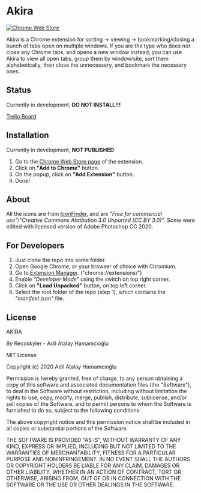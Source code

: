 # Akira

[![Chrome Web Store](https://img.shields.io/chrome-web-store/v/aibadljmbjbjogomfgkoaoaighnmdghp?label=Chrome%20Web%20Store)](https://chrome.google.com/webstore/category/extensions)

Akira is a Chrome extension for sorting -> viewing -> bookmarking/closing a bunch of tabs open on multiple windows. If you are the type who does not close any Chrome tabs, and opens a new window instead, you can use Akira to view all open tabs, group them by window/site, sort them alphabetically, then close the unnecessary, and bookmark the necessary ones.

## Status

Currently in development, **DO NOT INSTALL!!!**

[Trello Board](https://trello.com/b/ZJ3Vsw7h/akira)

## Installation

Currently in development, **NOT PUBLISHED**

1. Go to the [Chrome Web Store page](https://chrome.google.com/webstore/category/extensions) of the extension.
2. Click on **"Add to Chrome"** button.
3. On the popup, click on **"Add Extension"** button.
4. Done!

## About

All the icons are from [IconFinder](https://www.iconfinder.com/), and are *"Free for commercial use"*/*"Creative Commons Attribution 3.0 Unported (CC BY 3.0)"*. Some were edited with licensed version of Adobe Photoshop CC 2020.

## For Developers

1. Just clone the repo into some folder.
2. Open Google Chrome, or your browser of choice with Chromium.
3. Go to [Extension Manager](chrome://extensions/). ("chrome://extensions/")
4. Enable *"Developer Mode"* using the switch on top right corner.
5. Click on **"Load Unpacked"** button, on top left corner.
6. Select the root folder of the repo (step 1), which contains the *"manifest.json"* file.

## License

AKIRA

By Recoskyler - Adil Atalay Hamamcıoğlu

MIT License

Copyright (c) 2020 Adil Atalay Hamamcıoğlu

Permission is hereby granted, free of charge, to any person obtaining a copy
of this software and associated documentation files (the "Software"), to deal
in the Software without restriction, including without limitation the rights
to use, copy, modify, merge, publish, distribute, sublicense, and/or sell
copies of the Software, and to permit persons to whom the Software is
furnished to do so, subject to the following conditions:

The above copyright notice and this permission notice shall be included in all
copies or substantial portions of the Software.

THE SOFTWARE IS PROVIDED "AS IS", WITHOUT WARRANTY OF ANY KIND, EXPRESS OR
IMPLIED, INCLUDING BUT NOT LIMITED TO THE WARRANTIES OF MERCHANTABILITY,
FITNESS FOR A PARTICULAR PURPOSE AND NONINFRINGEMENT. IN NO EVENT SHALL THE
AUTHORS OR COPYRIGHT HOLDERS BE LIABLE FOR ANY CLAIM, DAMAGES OR OTHER
LIABILITY, WHETHER IN AN ACTION OF CONTRACT, TORT OR OTHERWISE, ARISING FROM,
OUT OF OR IN CONNECTION WITH THE SOFTWARE OR THE USE OR OTHER DEALINGS IN THE
SOFTWARE.
